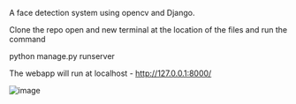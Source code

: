 A face detection system using opencv and Django.

Clone the repo open and new terminal at the location of the files and run the command 

python manage.py runserver

The webapp will run at localhost - http://127.0.0.1:8000/

![image](https://github.com/user-attachments/assets/860aad1b-2de0-40fc-9854-9d9fbc7c4b36)
